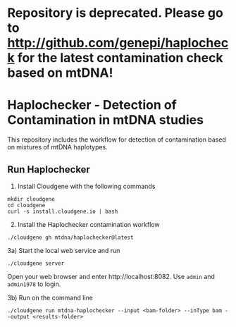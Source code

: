 
# Repository is deprecated. Please go to http://github.com/genepi/haplocheck for the latest contamination check based on mtDNA!

# Haplochecker - Detection of Contamination in mtDNA studies

This repository includes the workflow for detection of contamination based on mixtures of mtDNA haplotypes.

## Run Haplochecker

1) Install Cloudgene with the following commands

```
mkdir cloudgene
cd cloudgene
curl -s install.cloudgene.io | bash
```

2) Install the Haplochecker contamination workflow

```
./cloudgene gh mtdna/haplochecker@latest
```

3a) Start the local web service and run
```
./cloudgene server
```
Open your web browser and enter http://localhost:8082. Use `admin` and `admin1978` to login.

3b) Run on the command line 
```
./cloudgene run mtdna-haplochecker --input <bam-folder> --inType bam --output <results-folder>
```


